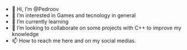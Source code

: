 - 👋 Hi, I’m @Pedroov
- 👀 I’m interested in Games and tecnology in general
- 🌱 I’m currently learning 
- 💞️ I’m looking to collaborate on some projects with C++ to improve my knowledge
- 📫 How to reach me here and on my social medias.

<!---
Pedroov/Pedroov is a ✨ special ✨ repository because its `README.md` (this file) appears on your GitHub profile.
You can click the Preview link to take a look at your changes.
--->

